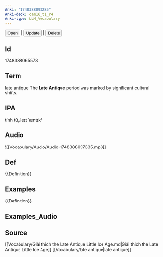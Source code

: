 ```yaml
---
Anki: "1748388098285"
Anki-deck: cam16_t1_r4
Anki-type: LLM_Vocabulary
---
```

<button class="anki-btn-open">Open</button> | <button class="anki-btn-update">Update</button> | <button class="anki-btn-delete">Delete</button>

## Id
 1748388065573
## Term
late antique
 The **Late Antique** period was marked by significant cultural shifts.
## IPA
tính từ,/leɪt ˈæntɪk/
## Audio
![[Vocabulary/Audio/Audio-1748388097335.mp3]]
## Def
{{Definition}}
## Examples
{{Definition}}
## Examples_Audio

## Source
 [[Vocabulary/Giải thich the Late Antique Little Ice Age.md|Giải thich the Late Antique Little Ice Age]]
[[Vocabulary/late antique|late antique]]
